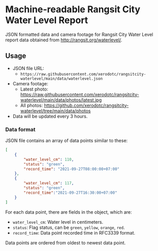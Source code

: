 # Machine-readable Rangsit City Water Level Report

JSON formatted data and camera footage for Rangsit City Water Level report data obtained from http://rangsit.org/waterlevel/.

## Usage

* JSON file URL:
    * `https://raw.githubusercontent.com/xerodotc/rangsitcity-waterlevel/main/data/waterlevel.json`
* Camera footage:
    * Latest photo: https://raw.githubusercontent.com/xerodotc/rangsitcity-waterlevel/main/data/photos/latest.jpg
    * All photos: https://github.com/xerodotc/rangsitcity-waterlevel/tree/main/data/photos
* Data will be updated every 3 hours.

### Data format

JSON file contains an array of data points similar to these:
```json
[
    {
        "water_level_cm": 110,
        "status": "green",
        "record_time": "2021-09-27T08:00:00+07:00"
    },
    {
        "water_level_cm": 117,
        "status": "green",
        "record_time":"2021-09-27T16:30:00+07:00"
    }
]
```

For each data point, there are fields in the object, which are:
* `water_level_cm`: Water level in centimeters.
* `status`: Flag status, can be `green`, `yellow`, `orange`, `red`.
* `record_time`: Data point recorded time in RFC3339 format.

Data points are ordered from oldest to newest data point.

